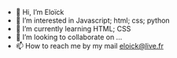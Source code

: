 - 👋 Hi, I’m Eloïck
- 👀 I’m interested in Javascript; html; css; python
- 🌱 I’m currently learning HTML; CSS
- 💞️ I’m looking to collaborate on ...
- 📫 How to reach me by my mail eloick@live.fr

<!---
Eloick-Iforce/Eloick-Iforce is a ✨ special ✨ repository because its `README.md` (this file) appears on your GitHub profile.
You can click the Preview link to take a look at your changes.
--->
